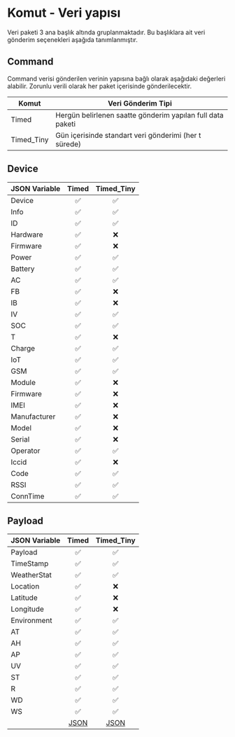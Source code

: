 # Komut - Veri yapısı

Veri paketi 3 ana başlık altında gruplanmaktadır. Bu başlıklara ait veri gönderim seçenekleri aşağıda tanımlanmıştır.

## Command

Command verisi gönderilen verinin yapısına bağlı olarak aşağıdaki değerleri alabilir. Zorunlu verili olarak her paket içerisinde gönderilecektir.

| Komut      | Veri Gönderim Tipi                                         |
|------------|------------------------------------------------------------|
| Timed      | Hergün belirlenen saatte gönderim yapılan full data paketi |
| Timed_Tiny | Gün içerisinde standart veri gönderimi (her t sürede)      |

## Device

| JSON Variable | Timed          | Timed_Tiny     |
|---------------|:-----------------:|:-----------------:|
| Device  |:white_check_mark: |:white_check_mark: |
| Info   |:white_check_mark: |:white_check_mark: |
| ID   |:white_check_mark: |:white_check_mark: |
| Hardware  |:white_check_mark: |:x:    |
| Firmware  |:white_check_mark: |:x:    |
| Power   |:white_check_mark: |:white_check_mark: |
| Battery  |:white_check_mark: |:white_check_mark: |
| AC   |:white_check_mark: |:white_check_mark: |
| FB   |:white_check_mark: |:x:    |
| IB   |:white_check_mark: |:x:    |
| IV   |:white_check_mark: |:white_check_mark: |
| SOC   |:white_check_mark: |:white_check_mark: |
| T    |:white_check_mark: |:x:    |
| Charge  |:white_check_mark: |:white_check_mark: |
| IoT   |:white_check_mark: |:white_check_mark: |
| GSM   |:white_check_mark: |:white_check_mark: |
| Module  |:white_check_mark: |:x:    |
| Firmware  |:white_check_mark: |:x:    |
| IMEI   |:white_check_mark: |:x:    |
| Manufacturer |:white_check_mark: |:x:    |
| Model   |:white_check_mark: |:x:    |
| Serial  |:white_check_mark: |:x:    |
| Operator  |:white_check_mark: |:white_check_mark: |
| Iccid   |:white_check_mark: |:x:    |
| Code   |:white_check_mark: |:white_check_mark: |
| RSSI   |:white_check_mark: |:white_check_mark: |
| ConnTime  |:white_check_mark: |:white_check_mark: |

## Payload

| JSON Variable | Timed          | Timed_Tiny     |
|---------------|:-----------------:|:-----------------:|
| Payload  |:white_check_mark: |:white_check_mark: |
| TimeStamp  |:white_check_mark: |:white_check_mark: |
| WeatherStat |:white_check_mark: |:white_check_mark: |
| Location  |:white_check_mark: |:x:    |
| Latitude  |:white_check_mark: |:x:    |
| Longitude  |:white_check_mark: |:x:    |
| Environment |:white_check_mark: |:white_check_mark: |
| AT   |:white_check_mark: |:white_check_mark: |
| AH   |:white_check_mark: |:white_check_mark: |
| AP   |:white_check_mark: |:white_check_mark: |
| UV   |:white_check_mark: |:white_check_mark: |
| ST   |:white_check_mark: |:white_check_mark: |
| R    |:white_check_mark: |:white_check_mark: |
| WD   |:white_check_mark: |:white_check_mark: |
| WS   |:white_check_mark: |:white_check_mark: |
|               |[JSON](Timed.json) |[JSON](Timed_Tiny.json)|
